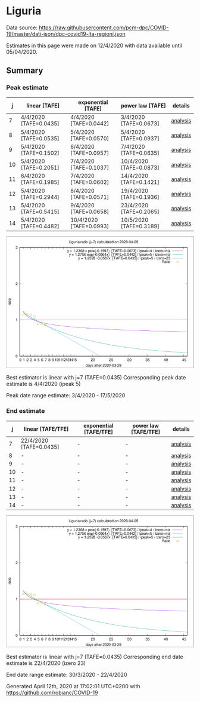 # Liguria


Data source: https://raw.githubusercontent.com/pcm-dpc/COVID-19/master/dati-json/dpc-covid19-ita-regioni.json

Estimates in this page were made on 12/4/2020 with data available until 05/04/2020.


## Summary 

### Peak estimate 
|j|linear [TAFE]|exponential [TAFE]|power law [TAFE]|details|
|---|----|-----------|---------|-------|
|7|4/4/2020 [TAFE=0.0435]|4/4/2020 [TAFE=0.0442]|3/4/2020 [TAFE=0.0673]|[analysis](COVID-19_liguria_j7_2020-04-05.md)|
|8|5/4/2020 [TAFE=0.0535]|5/4/2020 [TAFE=0.0570]|5/4/2020 [TAFE=0.0937]|[analysis](COVID-19_liguria_j8_2020-04-05.md)|
|9|5/4/2020 [TAFE=0.1502]|6/4/2020 [TAFE=0.0957]|7/4/2020 [TAFE=0.0635]|[analysis](COVID-19_liguria_j9_2020-04-05.md)|
|10|5/4/2020 [TAFE=0.2051]|7/4/2020 [TAFE=0.1037]|10/4/2020 [TAFE=0.0873]|[analysis](COVID-19_liguria_j10_2020-04-05.md)|
|11|6/4/2020 [TAFE=0.1985]|7/4/2020 [TAFE=0.0602]|14/4/2020 [TAFE=0.1421]|[analysis](COVID-19_liguria_j11_2020-04-05.md)|
|12|5/4/2020 [TAFE=0.2944]|8/4/2020 [TAFE=0.0571]|19/4/2020 [TAFE=0.1936]|[analysis](COVID-19_liguria_j12_2020-04-05.md)|
|13|5/4/2020 [TAFE=0.5415]|9/4/2020 [TAFE=0.0658]|23/4/2020 [TAFE=0.2065]|[analysis](COVID-19_liguria_j13_2020-04-05.md)|
|14|5/4/2020 [TAFE=0.4482]|10/4/2020 [TAFE=0.0993]|10/5/2020 [TAFE=0.3189]|[analysis](COVID-19_liguria_j14_2020-04-05.md)|

![best peak estimate](COVID-19_liguria_j7_2020-04-05.png)

Best estimator is linear with j=7 (TAFE=0.0435)
Corresponding peak date estimate is 4/4/2020 (ipeak 5)


Peak date range estimate: 3/4/2020 - 17/5/2020

### End estimate 
|j|linear [TAFE/TFE]|exponential [TAFE/TFE]|power law [TAFE/TFE]|details|
|---|----|-----------|---------|-------|
|7|22/4/2020 [TAFE=0.0435]|-|-|[analysis](COVID-19_liguria_j7_2020-04-05.md)|
|8|-|-|-|[analysis](COVID-19_liguria_j8_2020-04-05.md)|
|9|-|-|-|[analysis](COVID-19_liguria_j9_2020-04-05.md)|
|10|-|-|-|[analysis](COVID-19_liguria_j10_2020-04-05.md)|
|11|-|-|-|[analysis](COVID-19_liguria_j11_2020-04-05.md)|
|12|-|-|-|[analysis](COVID-19_liguria_j12_2020-04-05.md)|
|13|-|-|-|[analysis](COVID-19_liguria_j13_2020-04-05.md)|
|14|-|-|-|[analysis](COVID-19_liguria_j14_2020-04-05.md)|

![best zero estimate](COVID-19_liguria_j7_2020-04-05.png)

Best estimator is linear with j=7 (TAFE=0.0435)
Corresponding end date estimate is 22/4/2020 (izero 23)


End date range estimate: 30/3/2020 - 22/4/2020

Generated April 12th, 2020 at 17:02:01 UTC+0200 with https://github.com/robianc/COVID-19
